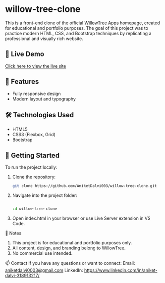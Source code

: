 # willow-tree-clone

This is a front-end clone of the official [WillowTree Apps](https://www.willowtreeapps.com/) homepage, created for educational and portfolio purposes. The goal of this project was to practice modern HTML, CSS, and Bootstrap techniques by replicating a professional and visually rich website.

## 🔗 Live Demo
[Click here to view the live site](https://aniketdalvi003.github.io/willow-tree-clone/)

## 📁 Features
- Fully responsive design
- Modern layout and typography

## 🛠️ Technologies Used
- HTML5
- CSS3 (Flexbox, Grid)
- Bootstrap

## 🚀 Getting Started

To run the project locally:

1. Clone the repository:
   ```bash
   git clone https://github.com/AniketDalvi003/willow-tree-clone.git

2. Navigate into the project folder:
   ```bash

   cd willow-tree-clone
   
3. Open index.html in your browser or use Live Server extension in VS Code.

📌 Notes
1. This project is for educational and portfolio purposes only.
2. All content, design, and branding belong to WillowTree.
3. No commercial use intended.

📫 Contact
If you have any questions or want to connect:
Email: aniketdalvi0003@gmail.com
LinkedIn: https://www.linkedin.com/in/aniket-dalvi-318913217/
